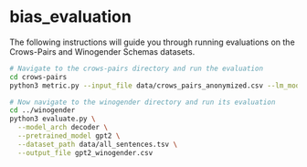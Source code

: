 # bias_evaluation

The following instructions will guide you through running evaluations on the Crows-Pairs and Winogender Schemas datasets.

```bash
# Navigate to the crows-pairs directory and run the evaluation
cd crows-pairs
python3 metric.py --input_file data/crows_pairs_anonymized.csv --lm_model bert --output_file bert_crowspairs

# Now navigate to the winogender directory and run its evaluation
cd ../winogender
python3 evaluate.py \
  --model_arch decoder \
  --pretrained_model gpt2 \
  --dataset_path data/all_sentences.tsv \
  --output_file gpt2_winogender.csv
